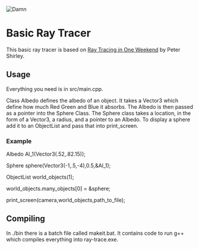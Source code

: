 ![Damn](https://user-images.githubusercontent.com/76916678/190011554-571edafa-1a03-40c0-8d93-1bf7745d3b79.jpg)
# Basic Ray Tracer
This basic ray tracer is based on [Ray Tracing in One Weekend](https://raytracing.github.io/books/RayTracingInOneWeekend.html) by Peter Shirley.

## Usage
 Everything you need is in src/main.cpp. 
 
 Class Albedo defines the albedo of an object. It takes a Vector3 which define how much Red Green and Blue it absorbs. The Albedo is then passed as a pointer into the Sphere Class.
 The Sphere class takes a location, in the form of a Vector3, a radius, and a pointer to an Albedo.
 To display a sphere add it to an ObjectList and pass that into print_screen.
 
 ### Example
  Albedo Al_1(Vector3(.52,.82.15));
  
  Sphere sphere(Vector3(-1,.5,-4),0.5,&Al_1);
  
  ObjectList world_objects(1);
  
  world_objects.many_objects[0] = &sphere;
  
  print_screen(camera,world_objects,path_to_file);

## Compiling
 In ./bin there is a batch file called makeit.bat. It contains code to run g++ which compiles everything into ray-trace.exe.
